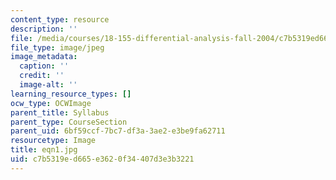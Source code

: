 ```yaml
---
content_type: resource
description: ''
file: /media/courses/18-155-differential-analysis-fall-2004/c7b5319ed665e3620f34407d3e3b3221_eqn1.jpg
file_type: image/jpeg
image_metadata:
  caption: ''
  credit: ''
  image-alt: ''
learning_resource_types: []
ocw_type: OCWImage
parent_title: Syllabus
parent_type: CourseSection
parent_uid: 6bf59ccf-7bc7-df3a-3ae2-e3be9fa62711
resourcetype: Image
title: eqn1.jpg
uid: c7b5319e-d665-e362-0f34-407d3e3b3221
---
```

